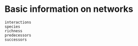 # Basic information on networks

```@docs
interactions
species
richness
predecessors
successors
```

